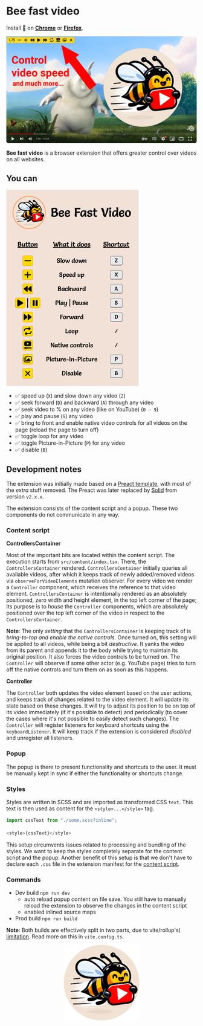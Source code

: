 # Bee fast video

Install 🐝 on **[Chrome](https://chromewebstore.google.com/detail/bee-fast-video/lljkgbedmbiipekmphnhapdpfmkgbjbd)** or **[Firefox](https://addons.mozilla.org/en-US/firefox/addon/bee-fast-video/)**.

<img src="docs/intro.png" alt="Bee fast video banner" width=640>

**Bee fast video** is a browser extension that offers greater control over videos on all websites.

## You can

<img src="docs/popup.png" alt="Controls" width=350>

- ✅ speed up (`X`) and slow down any video (`Z`)
- ✅ seek forward (`D`) and backward (`A`) through any video
- ✅ seek video to % on any video (like on YouTube) (`0 – 9`)
- ✅ play and pause (`S`) any video
- ✅ bring to front and enable native video controls for all videos on the page (reload the page to turn off)
- ✅ toggle loop for any video
- ✅ toggle Picture-in-Picture (`P`) for any video
- ✅ disable (`B`)

## Development notes

The extension was initially made based on a [Preact template](https://github.com/fell-lucas/chrome-extension-template-preact-vite), with most of the _extra_ stuff removed. The Preact was later replaced by [Solid](https://github.com/solidjs/solid) from version `v2.x.x`.

The extension consists of the content script and a popup. These two components do not communicate in any way.

### Content script

**ControllersContainer**

Most of the important bits are located within the content script. The execution starts from `src/content/index.tsx`. There, the `ControllersContainer` rendered. `ControllersContainer` initially queries all available videos, after which it keeps track of newly added/removed videos via `observeForVideoElements` mutation observer. For every video we render a `Controller` component, which receives the reference to that video element. `ControllersContainer` is intentionally rendered as an absolutely positioned, zero width and height element, in the top left corner of the page; Its purpose is to _house_ the `Controller` components, which are absolutely positioned over the top left corner of the video in respect to the `ControllersContainer`.

**Note**: The only _setting_ that the `ControllersContainer` is keeping track of is _bring-to-top and enable the native controls_. Once turned on, this setting will be applied to all videos, while being a bit _destructive_. It yanks the video from its parent and appends it to the body while trying to maintain its original position. It also forces the video controls to be turned on. The `Controller` will observe if some other actor (e.g. YouTube page) tries to turn off the native controls and turn them on as soon as this happens.

**Controller**

The `Controller` both updates the video element based on the user actions, and keeps track of changes related to the video element. It will update its state based on these changes. It will try to adjust its position to be on top of its video immediately (if it's possible to detect) and periodically (to cover the cases where it's not possible to easily detect such changes). The `Controller` will register listeners for keyboard shortcuts using the `keyboardListener`. It will keep track if the extension is considered _disabled_ and unregister all listeners.

### Popup

The popup is there to present functionality and shortcuts to the user. It must be manually kept in sync if either the functionality or shortcuts change.

### Styles

Styles are written in SCSS and are imported as transformed CSS `text`. This text is then used as content for the `<style>...</style>` tag.

```typescript jsx
import cssText from "./some.scss?inline";

<style>{cssText}</style>
```

This setup circumvents issues related to processing and bundling of the styles. We want to keep the styles completely separate for the content script and the popup. Another benefit of this setup is that we don't have to declare each `.css` file in the extension manifest for the [content script](https://developer.chrome.com/docs/extensions/develop/concepts/content-scripts).

### Commands

- Dev build `npm run dev`
    - auto reload popup content on file save. You still have to manually reload the extension to observe the changes in the content script
    - enabled inlined source maps
- Prod build `npm run build`

**Note**: Both builds are effectively split in two parts, due to vite/rollup's) [limitation](https://github.com/rollup/rollup/issues/2756). Read more on this in `vite.config.ts`.

<p align=center>
  <img align=center src="docs/logo.png" alt="Be fast video logo" width=200>
</p>
